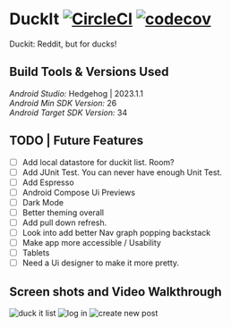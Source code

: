 # DuckIt [![CircleCI](https://circleci.com/gh/circleci/circleci-docs.svg?style=shield)](https://circleci.com/gh/circleci/circleci-docs) [![codecov](https://codecov.io/gh/CJMobileApps/duck-it-android/graph/badge.svg?token=79CNPJXADU)](https://codecov.io/gh/CJMobileApps/duck-it-android)

Duckit: Reddit, but for ducks!

Build Tools & Versions Used
----

*Android Studio:* Hedgehog | 2023.1.1<br />
*Android Min SDK Version:* 26 <br />
*Android Target SDK Version:* 34

TODO | Future Features
----
* [ ] Add local datastore for duckit list. Room?
* [ ] Add JUnit Test. You can never have enough Unit Test.
* [ ] Add Espresso
* [ ] Android Compose Ui Previews
* [ ] Dark Mode
* [ ] Better theming overall
* [ ] Add pull down refresh.
* [ ] Look into add better Nav graph popping backstack
* [ ] Make app more accessible / Usability
* [ ] Tablets
* [ ] Need a Ui designer to make it more pretty.

Screen shots and Video Walkthrough
----
![duck it list](https://github.com/CJMobileApps/duck-it-android/assets/18547470/7361e2e6-25d8-4ca1-9f52-16241fa777ac)
![log in](https://github.com/CJMobileApps/duck-it-android/assets/18547470/cf3a67e0-bc47-41f2-a700-5a1057d3dcd2)
![create new post](https://github.com/CJMobileApps/duck-it-android/assets/18547470/bbaaab69-76bd-4b55-9e53-aa0ac3718b5b)
